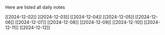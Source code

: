 Here are listed all daily notes 

[[2024-12-02]]
[[2024-12-03]]
[[2024-12-04]]
[[2024-12-05]]
[[2024-12-06]]
[[2024-12-07]]
[[2024-12-08]]
[[2024-12-09]]
[[2024-12-10]]
[[2024-12-11]]
[[2024-12-12]]






